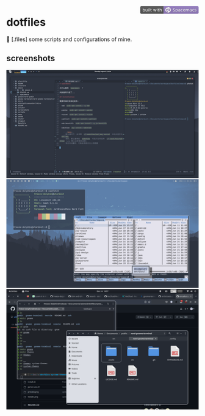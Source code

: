 <a href="https://develop.spacemacs.org"><img src="https://raw.githubusercontent.com/syl20bnr/spacemacs/develop/assets/spacemacs-badge.svg" align="right" alt="Made with Spacemacs" height="20"></a>

# dotfiles

:wrench: [.files] some scripts and configurations of mine.

## screenshots

![emacs](screenshots/emacs.png "emacs")
![bspwm](screenshots/bspwm.png "bspwm")
![Graphite](screenshots/Graphite.png "Graphite")
